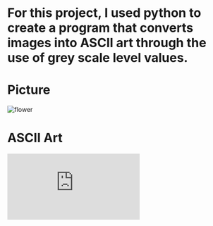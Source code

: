 # For this project, I used python to create a program that converts images into ASCII art through the use of grey scale level values. 
# Picture
![flower](https://user-images.githubusercontent.com/93164506/141279821-ec16cd66-220a-4641-b5bc-0d063ab52eaf.jpg)
# ASCII Art
![flower ascii.txt](https://github.com/NicolasPietropaolo/ascii-art/files/7519555/flower.ascii.txt)
